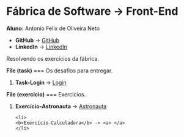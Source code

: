 
<div> 
  <h1> Fábrica de Software -> Front-End </h1>
</div>

<div>
  <span>
    <b>Aluno:</b> Antonio Felix de Oliveira Neto
  </span>
</div>

<div>
  <ul>
    <li>
      <b>GitHub</b> -> <a href="https://github.com/antonioflx">GitHub</a>
    </li>
    <li>
      <b>LinkedIn</b> -> <a href="https://www.linkedin.com/in/antonioflx/">LinkedIn</a>
    </li>
  </ul>
</div>

<div>
  <p>Resolvendo os exercícios da fábrica.</p>
    <div>
      <b>File (task)</b> <span>=== Os desafios para entregar. </span>
    </div>
  <ol>
    <li>
      <b>Task-Login </b> -> <a href="https://antonioflx.github.io/fabrica/task/01-task-login/index.html">Login</a>
    </li>
  </ol>

  <div>
    <b>File (exercicio)</b> <span>=== Exercícios.</span>
  </div>
  <ol>
    <li>
      <b>Exercício-Astronauta</b> -> <a href="https://antonioflx.github.io/fabrica/exercicio/01-ex-astronauta/index.html">Astronauta</a>
    </li>

    <li>
    <b>Exercício-Calculadora</b> -> <a> </a>
    </li>
  </ol>
</div>

